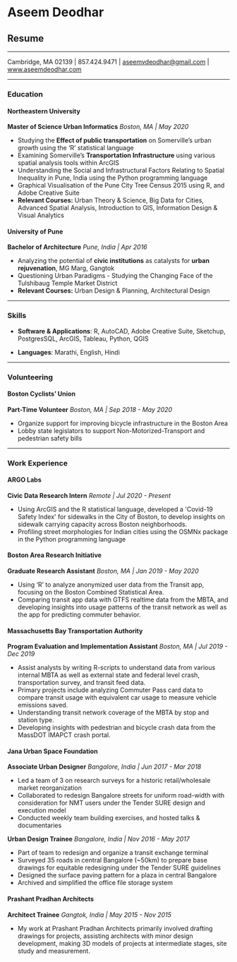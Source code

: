# Aseem Deodhar
## Resume

----

Cambridge, MA 02139 | 857.424.9471 | aseemvdeodhar@gmail.com | www.aseemdeodhar.com

----

### **Education**

#### **Northeastern University**

**Master of Science Urban Informatics** *Boston, MA | May 2020*

* Studying the **Effect of public transportation** on Somerville’s urban growth using the ‘R’ statistical language
* Examining Somerville’s **Transportation Infrastructure** using various spatial analysis tools within ArcGIS
* Understanding the Social and Infrastructural Factors Relating to Spatial Inequality in Pune, India using the Python programming language
* Graphical Visualisation of the Pune City Tree Census 2015 using R, and Adobe Creative Suite
* **Relevant Courses:** Urban Theory & Science, Big Data for Cities, Advanced Spatial Analysis, Introduction to GIS, Information Design & Visual Analytics

#### **University of Pune**

**Bachelor of Architecture** *Pune, India | Apr 2016*

* Analyzing the potential of **civic institutions** as catalysts for **urban rejuvenation**, MG Marg, Gangtok
* Questioning Urban Paradigms - Studying the Changing Face of the Tulshibaug Temple Market District
* **Relevant Courses:** Urban Design & Planning, Architectural Design

----

### **Skills**

* **Software & Applications**: R, AutoCAD, Adobe Creative Suite, Sketchup, PostgresSQL, ArcGIS, Tableau, Python, QGIS

* **Languages**: Marathi, English, Hindi

----

### **Volunteering**

#### **Boston Cyclists’ Union**

**Part-Time Volunteer** *Boston, MA | Sep 2018 - May 2020*

* Organize support for improving bicycle infrastructure in the Boston Area
* Lobby state legislators to support Non-Motorized-Transport and pedestrian safety bills

---

<div style="page-break-after: always"></div>

### **Work Experience**

#### **ARGO Labs**

**Civic Data Research Intern** *Remote | Jul 2020 - Present*

* Using ArcGIS and the R statistical language, developed a 'Covid-19 Safety Index' for sidewalks in the City of Boston, to develop insights on sidewalk carrying capacity across Boston neighborhoods.
* Profiling street morphologies for Indian cities using the OSMNx package in the Python programming language

#### **Boston Area Research Initiative**

**Graduate Research Assistant** *Boston, MA | Jan 2019 - May 2020*

* Using ‘R’ to analyze anonymized user data from the Transit app, focusing on the Boston Combined Statistical Area.
* Comparing transit app data with GTFS realtime data from the MBTA, and developing insights into usage patterns of the transit network as well as the app for predicting commuter behavior.

#### **Massachusetts Bay Transportation Authority**

**Program Evaluation and Implementation Assistant** *Boston, MA | Jul 2019 - Dec 2019*

* Assist analysts by writing R-scripts to understand data from various internal
MBTA as well as external state and federal level crash, transportation survey, and
transit feed data.
* Primary projects include analyzing Commuter Pass card data to compare transit usage with equivalent car usage to measure vehicle emissions saved.
* Understanding transit network coverage of the MBTA by stop and station type.
* Developing insights with pedestrian and bicycle crash data from the MassDOT IMAPCT crash portal.

#### **Jana Urban Space Foundation**

**Associate Urban Designer** *Bangalore, India | Jun 2017 - Mar 2018*

* Led a team of 3 on research surveys for a historic retail/wholesale market reorganization
* Collaborated to redesign Bangalore streets for uniform road-width with consideration for NMT users under the Tender SURE design and execution model
* Conducted weekly team building exercises, and hosted talks & documentaries

**Urban Design Trainee** *Bangalore, India | Nov 2016 - May 2017*

* Part of team to redesign and organize a transit exchange terminal
* Surveyed 35 roads in central Bangalore (~50km) to prepare base drawings for equitable redesigning under the Tender SURE guidelines
* Designed the surface paving pattern for a plaza in central Bangalore
* Archived and simplified the office file storage system

#### **Prashant Pradhan Architects**

**Architect Trainee** *Gangtok, India | May 2015 - Nov 2015*

* My work at Prashant Pradhan Architects primarily involved drafting drawings for projects, assisting architects with minor design development, making 3D models of projects at intermediate stages, site study and measurement.
